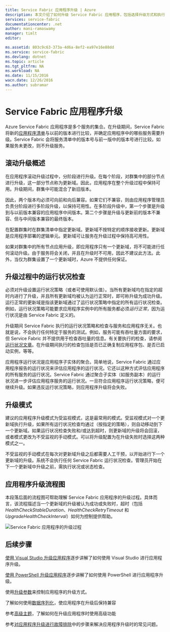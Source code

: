 ```yaml
---
title: Service Fabric 应用程序升级 | Azure
description: 本文介绍了如何升级 Service Fabric 应用程序，包括选择升级方式和执行运行状况检查。
services: service-fabric
documentationcenter: .net
author: mani-ramaswamy
manager: timlt
editor: 

ms.assetid: 803c9c63-373a-4d6a-8ef2-ea97e16e88dd
ms.service: service-fabric
ms.devlang: dotnet
ms.topic: article
ms.tgt_pltfrm: NA
ms.workload: NA
ms.date: 11/15/2016
wacn.date: 12/26/2016
ms.author: subramar
---
```


# Service Fabric 应用程序升级
Azure Service Fabric 应用程序是多个服务的集合。在升级期间，Service Fabric 将新的[应用程序清单](./service-fabric-application-model.md#describe-an-application)与以前的版本进行比较，并确定应用程序中的哪些服务需要升级。Service Fabric 会将服务清单中的版本号与前一版中的版本号进行比较。如果服务未更改，则不升级服务。

## 滚动升级概述
在应用程序滚动升级过程中，分阶段进行升级。在每个阶段，对群集中的部分节点进行升级，这一部分节点称为更新域。因此，应用程序在整个升级过程中保持可用。升级期间，群集中可能混合了新旧版本。

因此，两个版本均必须可向前和向后兼容。如果它们不兼容，则由应用程序管理员负责分阶段进行多阶段升级，以保持可用性。在多阶段升级中，第一个步骤是升级到与以前版本兼容的应用程序中间版本。第二个步骤是升级与更新前的版本不兼容、但与中间版本兼容的最终版本。

在配置群集时在群集清单中指定更新域。更新域不按特定的顺序接收更新。更新域是应用程序部署的逻辑单元。更新域可让服务在升级过程中保持高可用性。

如果对群集中的所有节点应用升级，即应用程序只有一个更新域，将不可能进行任何滚动升级。由于服务将会关闭，并且在升级时不可用，因此不建议此方法。此外，当仅为群集设置了一个更新域时，Azure 不提供任何保证。

## 升级过程中的运行状况检查
必须对升级设置运行状况策略（或者可使用默认值）。当所有更新域均在指定的超时内进行了升级，并且所有更新域均被认为运行正常时，即可称升级为成功升级。运行正常的更新域是指该更新域通过了运行状况策略中指定的所有运行状况检查。例如，运行状况策略可能要求应用程序实例中的所有服务都必须*运行正常*，因为运行状况是由 Service Fabric 定义的。

升级期间 Service Fabric 执行的运行状况策略和检查与服务和应用程序无关。也就是说，不会执行任何特定于服务的测试。例如，服务可能有吞吐量方面的要求，但 Service Fabric 并不提供用于检查吞吐量的信息。有关要执行的检查，请参阅[运行状况文章](./service-fabric-health-introduction.md)。在升级期间执行的检查包括是否已正确复制应用程序包、是否已启动实例，等等。

应用程序运行状况是应用程序子实体的聚合。简单地说，Service Fabric 通过应用程序报告的运行状况来评估应用程序的运行状况。它还以这种方式评估应用程序的所有服务的运行状况。Service Fabric 通过聚合子实体（如服务副本）的运行状况进一步评估应用程序服务的运行状况。一旦符合应用程序运行状况策略，便可继续升级。如果违反运行状况策略，则应用程序升级将会失败。

## 升级模式
建议的应用程序升级模式为受监视模式，这是最常用的模式。受监视模式对一个更新域执行升级，如果所有运行状况检查均通过（按指定的策略），则自动移动到下一个更新域。如果运行状况检查失败和/或达到超时，则更新域的升级将会回滚，或者模式更改为不受监视的手动模式。可以将升级配置为在升级失败时选择这两种模式之一。

不受监视的手动模式在每次对更新域升级之后都需要人工干预，以开始进行下一个更新域的升级。系统不会执行任何 Service Fabric 运行状况检查。管理员开始在下一个更新域中升级之前，需执行状况或状态检查。

## 应用程序升级流程图
本段落后面的流程图可帮助理解 Service Fabric 应用程序的升级过程。具体而言，该流程描述当一个更新域的升级被认为成功或失败时，超时（包括 *HealthCheckStableDuration*、*HealthCheckRetryTimeout* 和 *UpgradeHealthCheckInterval*）如何为控制提供帮助。

![Service Fabric 应用程序的升级过程][image]

## 后续步骤

[使用 Visual Studio 升级应用程序](./service-fabric-application-upgrade-tutorial.md)逐步讲解了如何使用 Visual Studio 进行应用程序升级。

[使用 PowerShell 升级应用程序](./service-fabric-application-upgrade-tutorial-powershell.md)逐步讲解了如何使用 PowerShell 进行应用程序升级。

使用[升级参数](./service-fabric-application-upgrade-parameters.md)来控制应用程序的升级方式。

了解如何使用[数据序列化](./service-fabric-application-upgrade-data-serialization.md)，使应用程序在升级后保持兼容

参考[高级主题](./service-fabric-application-upgrade-advanced.md)，了解如何在升级应用程序时使用高级功能

参考[对应用程序升级进行故障排除](./service-fabric-application-upgrade-troubleshooting.md)中的步骤来解决应用程序升级时的常见问题。
 
[image]: ./media/service-fabric-application-upgrade/service-fabric-application-upgrade-flowchart.png
 
<!---HONumber=Mooncake_1219_2016-->